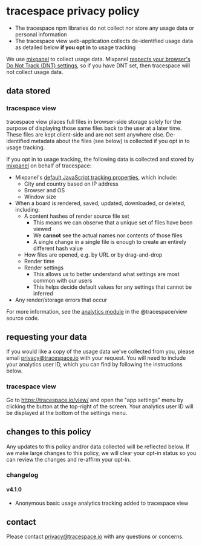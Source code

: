 # tracespace privacy policy

- The tracespace npm libraries do not collect nor store any usage data or personal information
- The tracespace view web-application collects de-identified usage data as detailed below **if you opt in** to usage tracking

We use [mixpanel][] to collect usage data. Mixpanel [respects your browser's Do Not Track (DNT) settings][mixpanel-dnt], so if you have DNT set, then tracespace will not collect usage data.

[mixpanel]: https://mixpanel.com/
[mixpanel-dnt]: https://help.mixpanel.com/hc/en-us/articles/360001113426-Opt-Out-of-Tracking#do-not-track-settings

## data stored

### tracespace view

tracespace view places full files in browser-side storage solely for the purpose of displaying those same files back to the user at a later time. These files are kept client-side and are not sent anywhere else. De-identified metadata about the files (see below) is collected if you opt in to usage tracking.

If you opt in to usage tracking, the following data is collected and stored by [mixpanel][] on behalf of tracespace:

- Mixpanel's [default JavaScript tracking properties][mixpanel-js], which include:
  - City and country based on IP address
  - Browser and OS
  - Window size
- When a board is rendered, saved, updated, downloaded, or deleted, including:
  - A content hashes of render source file set
    - This means we can observe that a unique set of files have been viewed
    - We **cannot** see the actual names nor contents of those files
    - A single change in a single file is enough to create an entirely different hash value
  - How files are opened, e.g. by URL or by drag-and-drop
  - Render time
  - Render settings
    - This allows us to better understand what settings are most common with our users
    - This helps decide default values for any settings that cannot be inferred
- Any render/storage errors that occur

For more information, see the [analytics module][view-analytics] in the @tracespace/view source code.

[mixpanel-js]: https://help.mixpanel.com/hc/en-us/articles/115004613766-Default-Properties-Collected-by-Mixpanel
[view-analytics]: ./apps/view/src/analytics

## requesting your data

If you would like a copy of the usage data we've collected from you, please email <privacy@tracespace.io> with your request. You will need to include your analytics user ID, which you can find by following the instructions below.

### tracespace view

Go to <https://tracespace.io/view/> and open the "app settings" menu by clicking the button at the top-right of the screen. Your analytics user ID will be displayed at the bottom of the settings menu.

## changes to this policy

Any updates to this policy and/or data collected will be reflected below. If we make large changes to this policy, we will clear your opt-in status so you can review the changes and re-affirm your opt-in.

### changelog

#### v4.1.0

- Anonymous basic usage analytics tracking added to tracespace view

## contact

Please contact <privacy@tracespace.io> with any questions or concerns.
